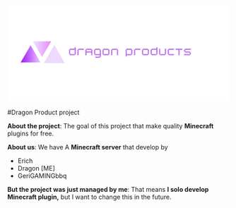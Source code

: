 <img src="./logo.png"/>

#Dragon Product project


**About the project**: The goal of this project that make quality __Minecraft__ plugins for free.

**About us**: We have A __Minecraft server__ that develop by 

- Erich
- Dragon [ME]
- GeriGAMINGbbq

**But the project was just **managed by** me**: That means __I solo develop Minecraft plugin,__ but I want to change this in the future.